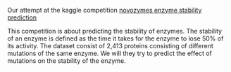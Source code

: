 Our attempt at the kaggle competition [novozymes enzyme stability prediction](https://www.kaggle.com/competitions/novozymes-enzyme-stability-prediction)

This competition is about predicting the stability of enzymes. The stability of an enzyme is defined as the time it takes for the enzyme to lose 50% of its activity. The dataset consist of 2,413 proteins consisting of different mutations of the same enzyme. We will they try to predict the effect of mutations on the stability of the enzyme.
